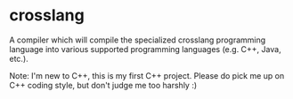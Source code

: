 # crosslang
A compiler which will compile the specialized crosslang programming language into various supported programming languages (e.g. C++, Java, etc.).

Note: I'm new to C++, this is my first C++ project. Please do pick me up on C++ coding style, but don't judge me too harshly :)

